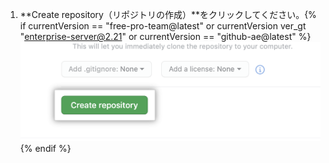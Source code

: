1. **Create repository（リポジトリの作成）**をクリックしてください。{% if currentVersion == "free-pro-team@latest" or currentVersion ver_gt "enterprise-server@2.21" or currentVersion == "github-ae@latest" %} ![Button to create repository](/assets/images/help/repository/create-repository-button.png){% endif %}
